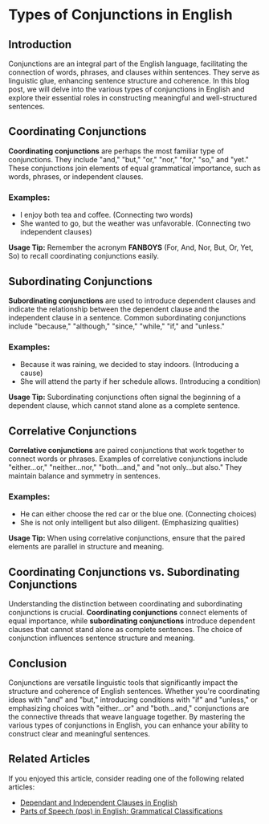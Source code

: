 <doc style="display: none;">
    title: Types of Conjunctions in English
    titleID: types-of-conjunctions-in-english
    description: Explore the various types of conjunctions in the English language and understand how they play a crucial role in connecting words, phrases, and clauses to create coherent and meaningful sentences.
    type: Blog
    tags: Conjunctions, English, Grammar, Linguistics, Sentence Structure, Coherence, Syntax
    author: Daniel Hamen
    authorID: danielhamen
    date: 2023-09-13
    url: blogs/linguistics/grammar/parts-of-speech/types-of-conjunctions-in-english
    category: Linguistics,Grammar
    categorySlug: linguistics,grammar
</doc>

# Types of Conjunctions in English

## Introduction

Conjunctions are an integral part of the English language, facilitating the connection of words, phrases, and clauses within sentences. They serve as linguistic glue, enhancing sentence structure and coherence. In this blog post, we will delve into the various types of conjunctions in English and explore their essential roles in constructing meaningful and well-structured sentences.

## Coordinating Conjunctions

**Coordinating conjunctions** are perhaps the most familiar type of conjunctions. They include "and," "but," "or," "nor," "for," "so," and "yet." These conjunctions join elements of equal grammatical importance, such as words, phrases, or independent clauses. 

### Examples:
- I enjoy both tea and coffee. (Connecting two words)
- She wanted to go, but the weather was unfavorable. (Connecting two independent clauses)

**Usage Tip:** Remember the acronym **FANBOYS** (For, And, Nor, But, Or, Yet, So) to recall coordinating conjunctions easily.

## Subordinating Conjunctions

**Subordinating conjunctions** are used to introduce dependent clauses and indicate the relationship between the dependent clause and the independent clause in a sentence. Common subordinating conjunctions include "because," "although," "since," "while," "if," and "unless."

### Examples:
- Because it was raining, we decided to stay indoors. (Introducing a cause)
- She will attend the party if her schedule allows. (Introducing a condition)

**Usage Tip:** Subordinating conjunctions often signal the beginning of a dependent clause, which cannot stand alone as a complete sentence.

## Correlative Conjunctions

**Correlative conjunctions** are paired conjunctions that work together to connect words or phrases. Examples of correlative conjunctions include "either...or," "neither...nor," "both...and," and "not only...but also." They maintain balance and symmetry in sentences.

### Examples:
- He can either choose the red car or the blue one. (Connecting choices)
- She is not only intelligent but also diligent. (Emphasizing qualities)

**Usage Tip:** When using correlative conjunctions, ensure that the paired elements are parallel in structure and meaning.

## Coordinating Conjunctions vs. Subordinating Conjunctions

Understanding the distinction between coordinating and subordinating conjunctions is crucial. **Coordinating conjunctions** connect elements of equal importance, while **subordinating conjunctions** introduce dependent clauses that cannot stand alone as complete sentences. The choice of conjunction influences sentence structure and meaning.

## Conclusion

Conjunctions are versatile linguistic tools that significantly impact the structure and coherence of English sentences. Whether you're coordinating ideas with "and" and "but," introducing conditions with "if" and "unless," or emphasizing choices with "either...or" and "both...and," conjunctions are the connective threads that weave language together. By mastering the various types of conjunctions in English, you can enhance your ability to construct clear and meaningful sentences.

## Related Articles

If you enjoyed this article, consider reading one of the following related articles:

- [Dependant and Independent Clauses in English]("https://www.hamen.io/...")
- [Parts of Speech (pos) in English: Grammatical Classifications]("https://www.hamen.io/docs/blogs/linguistics/grammar/parts-of-speech/parts-of-speech-in-english-grammatical-classifications/")

